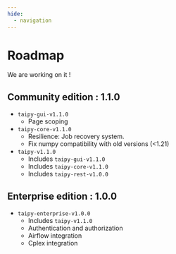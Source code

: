 ```yaml
---
hide:
  - navigation
---
```


# Roadmap

We are working on it !

## Community edition : 1.1.0

- `taipy-gui-v1.1.0`
    - Page scoping
- `taipy-core-v1.1.0`
    - Resilience: Job recovery system.
    - Fix numpy compatibility with old versions (<1.21)
- `taipy-v1.1.0`
    - Includes `taipy-gui-v1.1.0`
    - Includes `taipy-core-v1.1.0`
    - Includes `taipy-rest-v1.0.0`

## Enterprise edition : 1.0.0

- `taipy-enterprise-v1.0.0`
    - Includes `taipy-v1.1.0`
    - Authentication and authorization
    - Airflow integration
    - Cplex integration
